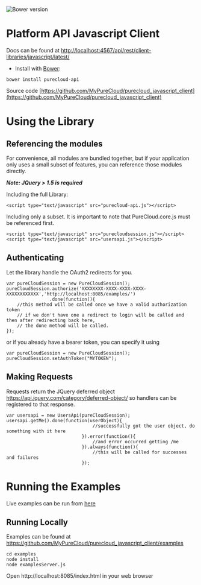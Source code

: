 ![Bower version](https://img.shields.io/bower/v/purecloud-api.svg)

# Platform API Javascript Client

Docs can be found at [http://localhost:4567/api/rest/client-libraries/javascript/latest/](http://localhost:4567/api/rest/client-libraries/javascript/latest/)

* Install with [Bower](http://bower.io):
```
bower install purecloud-api
```
Source code [https://github.com/MyPureCloud/purecloud_javascript_client](https://github.com/MyPureCloud/purecloud_javascript_client)

# Using the Library
## Referencing the modules
For convenience, all modules are bundled together, but if your application only uses a small subset of features, you can reference those modules directly.

**_Note: JQuery > 1.5 is required_**

Including the full Library:
````
<script type="text/javascript" src="purecloud-api.js"></script>
````

Including only a subset.  It is important to note that PureCloud.core.js must be referenced first.
````
<script type="text/javascript" src="purecloudsession.js"></script>
<script type="text/javascript" src="usersapi.js"></script>
````


## Authenticating
Let the library handle the OAuth2 redirects for you.
```
var pureCloudSession = new PureCloudSession();
pureCloudSession.authorize('XXXXXXXX-XXXX-XXXX-XXXX-XXXXXXXXXXXX','http://localhost:8085/examples/')
                .done(function(){
    //this method will be called once we have a valid authorization token
    // if we don't have one a redirect to login will be called and then after redirecting back here,
    // the done method will be called.
});
```

or if  you already have a bearer token, you can specify it using
```
var pureCloudSession = new PureCloudSession();
pureCloudSession.setAuthToken("MYTOKEN");
```


## Making Requests
Requests return the JQuery deferred object https://api.jquery.com/category/deferred-object/ so handlers can be registered to that response.
```
var usersapi = new UsersApi(pureCloudSession);
usersapi.getMe().done(function(userObject){
                                //successfully got the user object, do something with it here
                            }).error(function(){
                                //and error occurred getting /me
                            }).always(function(){
                                //this will be called for successes and failures
                            });
```


# Running the Examples
Live examples can be run from [here](http://mypurecloud.github.io/purecloud_javascript_client/examples/index.html)

## Running Locally
Examples can be found at https://github.com/MyPureCloud/purecloud_javascript_client/examples
```
cd examples
node install
node examplesServer.js
```

Open http://localhost:8085/index.html in your web browser
